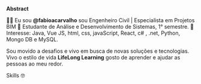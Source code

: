 **Abstract**

👨‍💻 Eu sou **@fabioacarvalho** sou Engenheiro Civil | Especialista em Projetos BIM
🌱 Estudante de Análise e Desenvolvimento de Sistemas, 1° semestre.
💙 Interesse: Java, Vue JS, html, css, javaScript, React, c# , .net, Python, Mongo DB e MySQL.

Sou movido a desafios e vivo em busca de novas soluções e tecnologias.
Vivo o estilo de vida  __LifeLong Learning__ gosto de aprender e ajudar as pessoas ao meu redor.

Skills 🤓





                      


<!---
fabioacarvalho/fabioacarvalho is a ✨ special ✨ repository because its `README.md` (this file) appears on your GitHub profile.
You can click the Preview link to take a look at your changes.
--->
